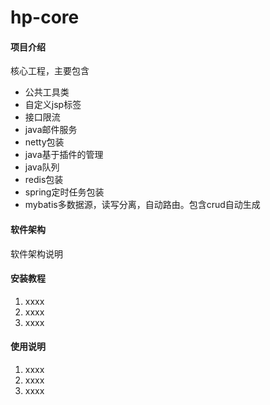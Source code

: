 # hp-core

#### 项目介绍
核心工程，主要包含
 - 公共工具类
 - 自定义jsp标签
 - 接口限流
 - java邮件服务
 - netty包装
 - java基于插件的管理
 - java队列
 - redis包装
 - spring定时任务包装
 - mybatis多数据源，读写分离，自动路由。包含crud自动生成

#### 软件架构
软件架构说明


#### 安装教程

1. xxxx
2. xxxx
3. xxxx

#### 使用说明

1. xxxx
2. xxxx
3. xxxx

